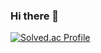 ### Hi there 👋



[![Solved.ac Profile](http://mazassumnida.wtf/api/v2/generate_badge?boj=zzmn1234)](https://solved.ac/zzmn1234/)


